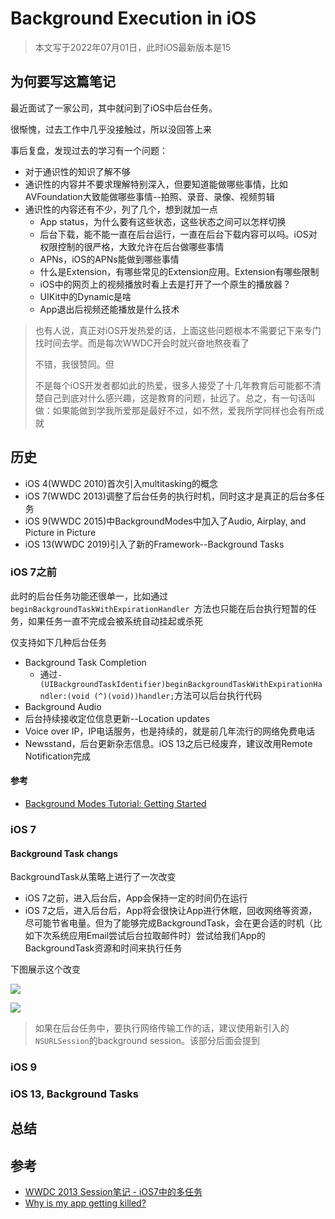 # Background Execution in iOS

> 本文写于2022年07月01日，此时iOS最新版本是15

## 为何要写这篇笔记

最近面试了一家公司，其中就问到了iOS中后台任务。

很惭愧，过去工作中几乎没接触过，所以没回答上来

事后复盘，发现过去的学习有一个问题：

- 对于通识性的知识了解不够
- 通识性的内容并不要求理解特别深入，但要知道能做哪些事情，比如AVFoundation大致能做哪些事情--拍照、录音、录像、视频剪辑
- 通识性的内容还有不少，列了几个，想到就加一点
	- App status，为什么要有这些状态，这些状态之间可以怎样切换
	- 后台下载，能不能一直在后台运行，一直在后台下载内容可以吗。iOS对权限控制的很严格，大致允许在后台做哪些事情
	- APNs，iOS的APNs能做到哪些事情
	- 什么是Extension，有哪些常见的Extension应用。Extension有哪些限制
	- iOS中的网页上的视频播放时看上去是打开了一个原生的播放器？
	- UIKit中的Dynamic是啥
	- App退出后视频还能播放是什么技术

> 也有人说，真正对iOS开发热爱的话，上面这些问题根本不需要记下来专门找时间去学。而是每次WWDC开会时就兴奋地熬夜看了
> 
> 不错，我很赞同。但
> 
> 不是每个iOS开发者都如此的热爱，很多人接受了十几年教育后可能都不清楚自己到底对什么感兴趣，这是教育的问题，扯远了。总之，有一句话叫做：如果能做到学我所爱那是最好不过，如不然，爱我所学同样也会有所成就

## 历史
- iOS 4(WWDC 2010)首次引入multitasking的概念
- iOS 7(WWDC 2013)调整了后台任务的执行时机，同时这才是真正的后台多任务
- iOS 9(WWDC 2015)中BackgroundModes中加入了Audio,  Airplay, and Picture in Picture
- iOS 13(WWDC 2019)引入了新的Framework--Background Tasks

### iOS 7之前

此时的后台任务功能还很单一，比如通过`beginBackgroundTaskWithExpirationHandler `方法也只能在后台执行短暂的任务，如果任务一直不完成会被系统自动挂起或杀死

仅支持如下几种后台任务

- Background Task Completion
	- 通过`- (UIBackgroundTaskIdentifier)beginBackgroundTaskWithExpirationHandler:(void (^)(void))handler;`方法可以后台执行代码
- Background Audio
- 后台持续接收定位信息更新--Location updates
- Voice over IP，IP电话服务，也是持续的，就是前几年流行的网络免费电话
- Newsstand，后台更新杂志信息。iOS 13之后已经废弃，建议改用Remote Notification完成

#### 参考
- [Background Modes Tutorial: Getting Started](https://www.raywenderlich.com/5817-background-modes-tutorial-getting-started)

### iOS 7

#### Background Task changs

BackgroundTask从策略上进行了一次改变

- iOS 7之前，进入后台后，App会保持一定的时间仍在运行
- iOS 7之后，进入后台后，App将会很快让App进行休眠，回收网络等资源，尽可能节省电量。但为了能够完成BackgroundTask，会在更合适的时机（比如下次系统应用Email尝试后台拉取邮件时）尝试给我们App的BackgroundTask资源和时间来执行任务

下图展示这个改变

![](https://github.com/songgeb/I-Love-iOS/blob/master/Images/ios-multitask-backgroundtask-ios6.png?raw=true)

![](https://github.com/songgeb/I-Love-iOS/blob/master/Images/ios-multitask-backgroundtask-ios7.png?raw=true)

> 如果在后台任务中，要执行网络传输工作的话，建议使用新引入的`NSURLSession`的background session。该部分后面会提到

### iOS 9

### iOS 13, Background Tasks

## 总结

## 参考
- [WWDC 2013 Session笔记 - iOS7中的多任务](https://onevcat.com/2013/08/ios7-background-multitask/)
- [Why is my app getting killed?](https://developer.apple.com/videos/play/wwdc2020/10078/)